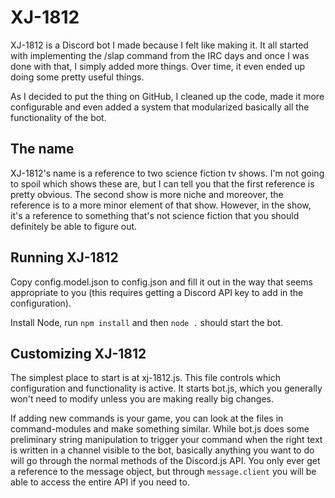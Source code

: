 
XJ-1812
=======

XJ-1812 is a Discord bot I made because I felt like making it. It all started
with implementing the /slap command from the IRC days and once I was done with
that, I simply added more things. Over time, it even ended up doing some pretty
useful things.

As I decided to put the thing on GitHub, I cleaned up the code, made it more
configurable and even added a system that modularized basically all the
functionality of the bot.

The name
--------

XJ-1812's name is a reference to two science fiction tv shows. I'm not going to
spoil which shows these are, but I can tell you that the first reference is
pretty obvious. The second show is more niche and moreover, the reference is to
a more minor element of that show. However, in the show, it's a reference to
something that's not science fiction that you should definitely be able to
figure out.

Running XJ-1812
---------------

Copy config.model.json to config.json and fill it out in the way that seems
appropriate to you (this requires getting a Discord API key to add in the
configuration).

Install Node, run `npm install` and then `node .` should start the bot.

Customizing XJ-1812
-------------------

The simplest place to start is at xj-1812.js. This file controls which
configuration and functionality is active. It starts bot.js, which you generally
won't need to modify unless you are making really big changes.

If adding new commands is your game, you can look at the files in
command-modules and make something similar. While bot.js does some preliminary
string manipulation to trigger your command when the right text is written in
a channel visible to the bot, basically anything you want to do will go through
the normal methods of the Discord.js API. You only ever get a reference to the
message object, but through `message.client` you will be able to access the
entire API if you need to.
